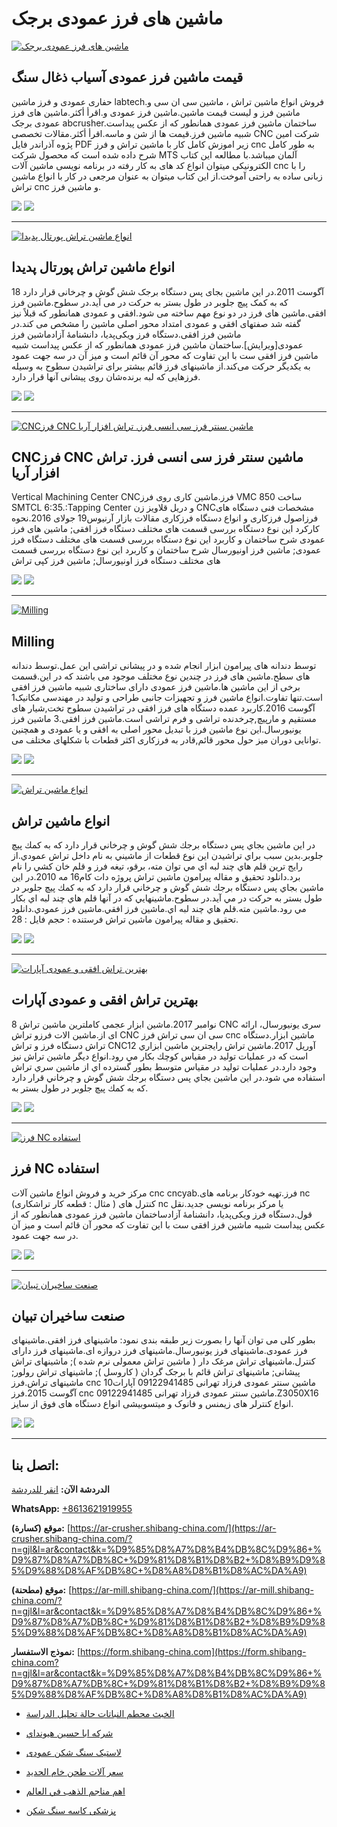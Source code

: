 # ماشین های فرز عمودی برجک

<a href="https://swt.shibang-china.com/?n=gjl&l=ar&img&k=%D9%85%D8%A7%D8%B4%DB%8C%D9%86+%D9%87%D8%A7%DB%8C+%D9%81%D8%B1%D8%B2+%D8%B9%D9%85%D9%88%D8%AF%DB%8C+%D8%A8%D8%B1%D8%AC%DA%A9" target="_blank">![ماشین های فرز عمودی برجک](http://static.shibang-china.com/all-800x300/845.jpg)</a>

## قیمت ماشین فرز عمودی آسیاب ذغال سنگ
حفاری عمودی و فرز ماشین labtech.فروش انواع ماشین تراش ، ماشین سی ان سی و ماشین فرز و لیست قیمت ماشین.ماشین فرز عمودی و.اقرأ أكثر.ماشین های فرز عمودی برجک abcrusher.ساختمان ماشین فرز عمودی همانطور که از عکس پیداست شبیه ماشین فرز.قیمت ها از شن و ماسه.اقرأ أكثر.مقالات تخصصی CNC شرکت امین پژوه آذراندر فایل PDF زیر اموزش کامل کار با ماشین تراش و فرز cnc به طور کامل شرح داده شده است که محصول شرکت MTS آلمان میباشد.با مطالعه این کتاب الکترونیکی میتوان انواع کد های به کار رفته در برنامه نویسی ماشین آلات cnc را با زبانی ساده به راحتی آموخت.از این کتاب میتوان به عنوان مرجعی در کار با انواع ماشین تراش cnc و ماشین فرز.


<a href="https://whatsapp.shibangsoft.com/WhatsApp.php" target="_blank" title="WhatsApp">![](http://static.shibang-china.com/icon/whatsapp.png)</a> <a href="https://swt.shibang-china.com/?n=gjl&l=ar&icon&k=%D9%85%D8%A7%D8%B4%DB%8C%D9%86+%D9%87%D8%A7%DB%8C+%D9%81%D8%B1%D8%B2+%D8%B9%D9%85%D9%88%D8%AF%DB%8C+%D8%A8%D8%B1%D8%AC%DA%A9" target="_blank">![](http://static.shibang-china.com/icon/chat-ar.png)</a>

---

<a href="https://swt.shibang-china.com/?n=gjl&l=ar&img&k=%D9%85%D8%A7%D8%B4%DB%8C%D9%86+%D9%87%D8%A7%DB%8C+%D9%81%D8%B1%D8%B2+%D8%B9%D9%85%D9%88%D8%AF%DB%8C+%D8%A8%D8%B1%D8%AC%DA%A9" target="_blank">![انواع ماشين تراش پورتال پدیدا](http://static.shibang-china.com/all-800x300/1051.jpg)</a>

## انواع ماشين تراش پورتال پدیدا
18 آگوست 2011.در این ماشین بجای پس دستگاه برجک شش گوش و چرخانی قرار دارد که به کمک پیچ جلوبر در طول بستر به حرکت در می آید.در سطوح.ماشین فرز افقی.ماشین های فرز در دو نوع مهم ساخته می شود.افقی و عمودی همانطور که قبلاً نیز گفته شد صفتهای افقی و عمودی امتداد محور اصلی ماشین را مشخص می کند.در ماشین فرز افقی.دستگاه فرز ویکی‌پدیا، دانشنامهٔ آزادماشین فرز عمودی[ویرایش].ساختمان ماشین فرز عمودی همانطور که از عکس پیداست شبیه ماشین فرز افقی ست با این تفاوت که محور آن قائم است و میز آن در سه جهت عمود به یکدیگر حرکت می‌کند.از ماشینهای فرز قائم بیشتر برای تراشیدن سطوح به وسیله فرزهایی که لبه برنده‌شان روی پیشانی آنها قرار دارد.


<a href="https://whatsapp.shibangsoft.com/WhatsApp.php" target="_blank" title="WhatsApp">![](http://static.shibang-china.com/icon/whatsapp.png)</a> <a href="https://swt.shibang-china.com/?n=gjl&l=ar&icon&k=%D9%85%D8%A7%D8%B4%DB%8C%D9%86+%D9%87%D8%A7%DB%8C+%D9%81%D8%B1%D8%B2+%D8%B9%D9%85%D9%88%D8%AF%DB%8C+%D8%A8%D8%B1%D8%AC%DA%A9" target="_blank">![](http://static.shibang-china.com/icon/chat-ar.png)</a>

---

<a href="https://swt.shibang-china.com/?n=gjl&l=ar&img&k=%D9%85%D8%A7%D8%B4%DB%8C%D9%86+%D9%87%D8%A7%DB%8C+%D9%81%D8%B1%D8%B2+%D8%B9%D9%85%D9%88%D8%AF%DB%8C+%D8%A8%D8%B1%D8%AC%DA%A9" target="_blank">![CNCفرز CNC ماشین سنتر فرز سی انسی فرز. تراش افزار آریا](http://static.shibang-china.com/all-800x300/690.jpg)</a>

## CNCفرز CNC ماشین سنتر فرز سی انسی فرز. تراش افزار آریا
Vertical Machining Center CNCفرز.ماشین کاری روی فرز VMC 850 ساخت SMTCL 6:35.:Tapping Center و دریل قلاویز زن CNCمشخصات فنی دستگاه های فرزاصول فرزکاری و انواع دستگاه فرزکاری مقالات بازار آرنیوس19 جولای 2016.نحوه کارکرد این نوع دستگاه بررسی قسمت های مختلف دستگاه فرز افقی; ماشین های فرز عمودی شرح ساختمان و کاربرد این نوع دستگاه بررسی قسمت های مختلف دستگاه فرز عمودی; ماشین فرز اونیورسال شرح ساختمان و کاربرد این نوع دستگاه بررسی قسمت های مختلف دستگاه فرز اونیورسال; ماشین فرز کپی تراش


<a href="https://whatsapp.shibangsoft.com/WhatsApp.php" target="_blank" title="WhatsApp">![](http://static.shibang-china.com/icon/whatsapp.png)</a> <a href="https://swt.shibang-china.com/?n=gjl&l=ar&icon&k=%D9%85%D8%A7%D8%B4%DB%8C%D9%86+%D9%87%D8%A7%DB%8C+%D9%81%D8%B1%D8%B2+%D8%B9%D9%85%D9%88%D8%AF%DB%8C+%D8%A8%D8%B1%D8%AC%DA%A9" target="_blank">![](http://static.shibang-china.com/icon/chat-ar.png)</a>

---

<a href="https://swt.shibang-china.com/?n=gjl&l=ar&img&k=%D9%85%D8%A7%D8%B4%DB%8C%D9%86+%D9%87%D8%A7%DB%8C+%D9%81%D8%B1%D8%B2+%D8%B9%D9%85%D9%88%D8%AF%DB%8C+%D8%A8%D8%B1%D8%AC%DA%A9" target="_blank">![Milling](http://static.shibang-china.com/all-800x300/704.jpg)</a>

## Milling
توسط دندانه های پیرامون ابزار انجام شده و در پیشانی تراشی این عمل.توسط دندانه های سطح.ماشین های فرز در چندین نوع مختلف موجود می باشند که در این.قسمت برخی از این ماشین ها.ماشین فرز عمودی دارای ساختاری شبیه ماشین فرز افقی است.تنها تفاوت.انواع ماشین فرز و تجهیزات جانبی طراحی و تولید در مهندسی مکانیک1 آگوست 2016.کاربرد عمده دستگاه های فرز افقی در تراشیدن سطوح تخت,شیار های مستقیم و مارپیچ,چرخدنده تراشی و فرم تراشی است.ماشین فرز افقی.3 ماشین فرز یونیورسال.این نوع ماشین فرز با تبدیل محور اصلی به افقی و یا عمودی و همچنین توانایی دوران میز حول محور قائم,قادر به فرزکاری اکثر قطعات با شکلهای مختلف می.


<a href="https://whatsapp.shibangsoft.com/WhatsApp.php" target="_blank" title="WhatsApp">![](http://static.shibang-china.com/icon/whatsapp.png)</a> <a href="https://swt.shibang-china.com/?n=gjl&l=ar&icon&k=%D9%85%D8%A7%D8%B4%DB%8C%D9%86+%D9%87%D8%A7%DB%8C+%D9%81%D8%B1%D8%B2+%D8%B9%D9%85%D9%88%D8%AF%DB%8C+%D8%A8%D8%B1%D8%AC%DA%A9" target="_blank">![](http://static.shibang-china.com/icon/chat-ar.png)</a>

---

<a href="https://swt.shibang-china.com/?n=gjl&l=ar&img&k=%D9%85%D8%A7%D8%B4%DB%8C%D9%86+%D9%87%D8%A7%DB%8C+%D9%81%D8%B1%D8%B2+%D8%B9%D9%85%D9%88%D8%AF%DB%8C+%D8%A8%D8%B1%D8%AC%DA%A9" target="_blank">![انواع ماشين تراش](http://static.shibang-china.com/all-800x300/1492.jpg)</a>

## انواع ماشين تراش
در اين ماشين بجاي پس دستگاه برجك شش گوش و چرخاني قرار دارد كه به كمك پيچ جلوبر.بدين سبب براي تراشيدن اين نوع قطعات از ماشيني به نام داخل تراش عمودي.از رايج ترين قلم هاي چند لبه اي مي توان مته، برقو، تيغه فرز و قلم خان كشي را نام برد.دانلود تحقیق و مقاله پیرامون ماشین تراش پروژه دات کام16 مه 2010.در اين ماشين بجاي پس دستگاه برجك شش گوش و چرخاني قرار دارد كه به كمك پيچ جلوبر در طول بستر به حركت در مي آيد.در سطوح.ماشينهايي كه در آنها قلم هاي چند لبه اي بكار مي رود.ماشين مته.قلم هاي چند لبه اي.ماشين فرز افقي.ماشين فرز عمودي.دانلود تحقیق و مقاله پیرامون ماشین تراش فرستنده : حجم فایل : 28.


<a href="https://whatsapp.shibangsoft.com/WhatsApp.php" target="_blank" title="WhatsApp">![](http://static.shibang-china.com/icon/whatsapp.png)</a> <a href="https://swt.shibang-china.com/?n=gjl&l=ar&icon&k=%D9%85%D8%A7%D8%B4%DB%8C%D9%86+%D9%87%D8%A7%DB%8C+%D9%81%D8%B1%D8%B2+%D8%B9%D9%85%D9%88%D8%AF%DB%8C+%D8%A8%D8%B1%D8%AC%DA%A9" target="_blank">![](http://static.shibang-china.com/icon/chat-ar.png)</a>

---

<a href="https://swt.shibang-china.com/?n=gjl&l=ar&img&k=%D9%85%D8%A7%D8%B4%DB%8C%D9%86+%D9%87%D8%A7%DB%8C+%D9%81%D8%B1%D8%B2+%D8%B9%D9%85%D9%88%D8%AF%DB%8C+%D8%A8%D8%B1%D8%AC%DA%A9" target="_blank">![بهترین تراش افقی و عمودی آپارات](http://static.shibang-china.com/all-800x300/534.jpg)</a>

## بهترین تراش افقی و عمودی آپارات
8 نوامبر 2017.ماشین ابزار عجمی کاملترین ماشین تراش CNC سری یونیورسال، ارائه ای از.ماشین الات فرزو تراش CNC سی ان سی تراش فرز cnc ماشین ابزار.دستگاه تراش دستگاه فرز و تراش CNC12 آوريل 2017.ماشين تراش رايجترين ماشين ابزاري است كه در عمليات توليد در مقياس كوچك بكار مي رود.انواع ديگر ماشين تراش نيز وجود دارد.در عمليات توليد در مقياس متوسط بطور گسترده اي از ماشين سري تراش استفاده مي شود.در اين ماشين بجاي پس دستگاه برجك شش گوش و چرخاني قرار دارد كه به كمك پيچ جلوبر در طول بستر به.


<a href="https://whatsapp.shibangsoft.com/WhatsApp.php" target="_blank" title="WhatsApp">![](http://static.shibang-china.com/icon/whatsapp.png)</a> <a href="https://swt.shibang-china.com/?n=gjl&l=ar&icon&k=%D9%85%D8%A7%D8%B4%DB%8C%D9%86+%D9%87%D8%A7%DB%8C+%D9%81%D8%B1%D8%B2+%D8%B9%D9%85%D9%88%D8%AF%DB%8C+%D8%A8%D8%B1%D8%AC%DA%A9" target="_blank">![](http://static.shibang-china.com/icon/chat-ar.png)</a>

---

<a href="https://swt.shibang-china.com/?n=gjl&l=ar&img&k=%D9%85%D8%A7%D8%B4%DB%8C%D9%86+%D9%87%D8%A7%DB%8C+%D9%81%D8%B1%D8%B2+%D8%B9%D9%85%D9%88%D8%AF%DB%8C+%D8%A8%D8%B1%D8%AC%DA%A9" target="_blank">![فرز NC استفاده](http://static.shibang-china.com/all-800x300/77.jpg)</a>

## فرز NC استفاده
مرکز خرید و فروش انواع ماشین آلات cnc cncyab.فرز.تهیه خودکار برنامه های nc (مثال : قطعه کار تراشکاری ) کنترل های nc یا مرکز برنامه نویسی جدید.نقل قول.دستگاه فرز ویکی‌پدیا، دانشنامهٔ آزادساختمان ماشین فرز عمودی همانطور که از عکس پیداست شبیه ماشین فرز افقی ست با این تفاوت که محور آن قائم است و میز آن در سه جهت عمود.


<a href="https://whatsapp.shibangsoft.com/WhatsApp.php" target="_blank" title="WhatsApp">![](http://static.shibang-china.com/icon/whatsapp.png)</a> <a href="https://swt.shibang-china.com/?n=gjl&l=ar&icon&k=%D9%85%D8%A7%D8%B4%DB%8C%D9%86+%D9%87%D8%A7%DB%8C+%D9%81%D8%B1%D8%B2+%D8%B9%D9%85%D9%88%D8%AF%DB%8C+%D8%A8%D8%B1%D8%AC%DA%A9" target="_blank">![](http://static.shibang-china.com/icon/chat-ar.png)</a>

---

<a href="https://swt.shibang-china.com/?n=gjl&l=ar&img&k=%D9%85%D8%A7%D8%B4%DB%8C%D9%86+%D9%87%D8%A7%DB%8C+%D9%81%D8%B1%D8%B2+%D8%B9%D9%85%D9%88%D8%AF%DB%8C+%D8%A8%D8%B1%D8%AC%DA%A9" target="_blank">![صنعت ساخیران تبیان](http://static.shibang-china.com/all-800x300/991.jpg)</a>

## صنعت ساخیران تبیان
بطور کلی می توان آنها را بصورت زیر طبقه بندی نمود: ماشینهای فرز افقی.ماشینهای فرز عمودی.ماشینهای فرز یونیورسال.ماشینهای فرز دروازه ای.ماشینهای فرز دارای کنترل.ماشینهای تراش مرغک دار ( ماشین تراش معمولی نرم شده ); ماشینهای تراش پیشانی; ماشینهای تراش قائم با برجک گردان ( کاروسل ); ماشینهای تراش رولور; ماشینهای تراش.فرز cnc ماشین سنتر عمودی فرزاد تهرانی 09122941485 آپارات10 آگوست 2015.فرز cnc ماشین سنتر عمودی فرزاد تهرانی 09122941485.Z3050X16 انواع کنترلر های زیمنس و فانوک و میتسوبیشی انواع دستگاه های فوق از سایز.


<a href="https://whatsapp.shibangsoft.com/WhatsApp.php" target="_blank" title="WhatsApp">![](http://static.shibang-china.com/icon/whatsapp.png)</a> <a href="https://swt.shibang-china.com/?n=gjl&l=ar&icon&k=%D9%85%D8%A7%D8%B4%DB%8C%D9%86+%D9%87%D8%A7%DB%8C+%D9%81%D8%B1%D8%B2+%D8%B9%D9%85%D9%88%D8%AF%DB%8C+%D8%A8%D8%B1%D8%AC%DA%A9" target="_blank">![](http://static.shibang-china.com/icon/chat-ar.png)</a>

---
## اتصل بنا:

**الدردشة الآن:** [انقر للدردشة](https://swt.shibang-china.com?n=gjl&l=ar&contact&k=%D9%85%D8%A7%D8%B4%DB%8C%D9%86+%D9%87%D8%A7%DB%8C+%D9%81%D8%B1%D8%B2+%D8%B9%D9%85%D9%88%D8%AF%DB%8C+%D8%A8%D8%B1%D8%AC%DA%A9)

**WhatsApp:**  [+8613621919955](https://whatsapp.shibangsoft.com/WhatsApp.php)

**موقع (كسارة):** [https://ar-crusher.shibang-china.com/](https://ar-crusher.shibang-china.com/?n=gjl&l=ar&contact&k=%D9%85%D8%A7%D8%B4%DB%8C%D9%86+%D9%87%D8%A7%DB%8C+%D9%81%D8%B1%D8%B2+%D8%B9%D9%85%D9%88%D8%AF%DB%8C+%D8%A8%D8%B1%D8%AC%DA%A9)

**موقع (مطحنة):** [https://ar-mill.shibang-china.com/](https://ar-mill.shibang-china.com/?n=gjl&l=ar&contact&k=%D9%85%D8%A7%D8%B4%DB%8C%D9%86+%D9%87%D8%A7%DB%8C+%D9%81%D8%B1%D8%B2+%D8%B9%D9%85%D9%88%D8%AF%DB%8C+%D8%A8%D8%B1%D8%AC%DA%A9)

**نموذج الاستفسار:** [https://form.shibang-china.com](https://form.shibang-china.com?n=gjl&l=ar&contact&k=%D9%85%D8%A7%D8%B4%DB%8C%D9%86+%D9%87%D8%A7%DB%8C+%D9%81%D8%B1%D8%B2+%D8%B9%D9%85%D9%88%D8%AF%DB%8C+%D8%A8%D8%B1%D8%AC%DA%A9)

* [الخبث محطم النباتات حالة تحليل الدراسة](../39/%D8%A7%D9%84%D8%AE%D8%A8%D8%AB%20%D9%85%D8%AD%D8%B7%D9%85%20%D8%A7%D9%84%D9%86%D8%A8%D8%A7%D8%AA%D8%A7%D8%AA%20%D8%AD%D8%A7%D9%84%D8%A9%20%D8%AA%D8%AD%D9%84%D9%8A%D9%84%20%D8%A7%D9%84%D8%AF%D8%B1%D8%A7%D8%B3%D8%A9.md)

* [شركه ابا حسين هيونداي](../38/%D8%B4%D8%B1%D9%83%D9%87%20%D8%A7%D8%A8%D8%A7%20%D8%AD%D8%B3%D9%8A%D9%86%20%D9%87%D9%8A%D9%88%D9%86%D8%AF%D8%A7%D9%8A.md)

* [لاستیک سنگ شکن عمودی](../40/%D9%84%D8%A7%D8%B3%D8%AA%DB%8C%DA%A9%20%D8%B3%D9%86%DA%AF%20%D8%B4%DA%A9%D9%86%20%D8%B9%D9%85%D9%88%D8%AF%DB%8C.md)

* [سعر آلات طحن خام الحديد](../38/%D8%B3%D8%B9%D8%B1%20%D8%A2%D9%84%D8%A7%D8%AA%20%D8%B7%D8%AD%D9%86%20%D8%AE%D8%A7%D9%85%20%D8%A7%D9%84%D8%AD%D8%AF%D9%8A%D8%AF.md)

* [اهم مناجم الذهب في العالم](../40/%D8%A7%D9%87%D9%85%20%D9%85%D9%86%D8%A7%D8%AC%D9%85%20%D8%A7%D9%84%D8%B0%D9%87%D8%A8%20%D9%81%D9%8A%20%D8%A7%D9%84%D8%B9%D8%A7%D9%84%D9%85.md)

* [پزشکی کاسه سنگ شکن](../40/%D9%BE%D8%B2%D8%B4%DA%A9%DB%8C%20%DA%A9%D8%A7%D8%B3%D9%87%20%D8%B3%D9%86%DA%AF%20%D8%B4%DA%A9%D9%86.md)